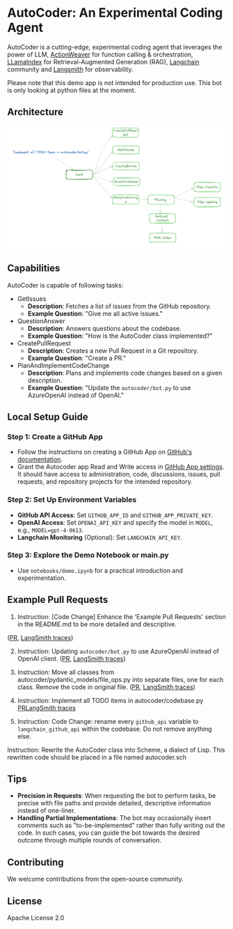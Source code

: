 # AutoCoder: An Experimental Coding Agent

AutoCoder is a cutting-edge, experimental coding agent that leverages the power of LLM, [ActionWeaver](https://github.com/TengHu/ActionWeaver) for function calling & orchestration, [LLamaIndex](https://www.llamaindex.ai/) for Retrieval-Augmented Generation (RAG), [Langchain](https://www.langchain.com/) community and [Langsmith](https://www.langchain.com/langsmith) for observability.

Please note that this demo app is not intended for production use. This bot is only looking at python files at the moment.

## Architecture 
![graph](docs/figures/workflow.png)

## Capabilities
AutoCoder is capable of following tasks:
-  GetIssues
    - **Description**: Fetches a list of issues from the GitHub repository.
    - **Example Question**: "Give me all active issues."
- QuestionAnswer
    - **Description**: Answers questions about the codebase.
    - **Example Question**: "How is the AutoCoder class implemented?"
- CreatePullRequest
    - **Description**: Creates a new Pull Request in a Git repository.
    - **Example Question**: "Create a PR."
- PlanAndImplementCodeChange
    - **Description**: Plans and implements code changes based on a given description.
    - **Example Question**: "Update the `autocoder/bot.py` to use AzureOpenAI instead of OpenAI."

## Local Setup Guide

### Step 1: Create a GitHub App
- Follow the instructions on creating a GitHub App on [GitHub's documentation](https://docs.github.com/en/apps/creating-github-apps/about-creating-github-apps/about-creating-github-apps#building-a-github-app).
- Grant the Autocoder app Read and Write access in [GitHub App settings](https://github.com/settings/installations). It should have access to administration, code, discussions, issues, pull requests, and repository projects for the intended repository.

### Step 2: Set Up Environment Variables
- **GitHub API Access**: Set `GITHUB_APP_ID` and `GITHUB_APP_PRIVATE_KEY`.
- **OpenAI Access**: Set `OPENAI_API_KEY` and specify the model in `MODEL`, e.g., `MODEL=gpt-4-0613`.
- **Langchain Monitoring** (Optional): Set `LANGCHAIN_API_KEY`.

### Step 3: Explore the Demo Notebook or main.py
- Use `notebooks/demo.ipynb` for a practical introduction and experimentation.

## Example Pull Requests

1. Instruction: [Code Change] Enhance the 'Example Pull Requests' section in the README.md to be more detailed and descriptive. 

([PR](https://github.com/TengHu/AutoCoder/pull/77), [LangSmith traces](https://smith.langchain.com/public/11db987a-70c6-4f96-97b6-77db702e67d0/r))

2. Instruction: Updating `autocoder/bot.py` to use AzureOpenAI instead of OpenAI client. ([PR](https://github.com/TengHu/AutoCoder/pull/81), [LangSmith traces](https://smith.langchain.com/o/2a666482-a835-4718-9413-7991c7a8fbdf/projects/p/080603e5-0dba-4e2b-ab57-bd6707f355f2?timeModel=%7B%22duration%22%3A%227d%22%7D&tab=0&runtab=0&peek=1c3f8247-bc5f-4626-93c9-a1e7b776006c))

3. Instruction: 
Move all classes from autocoder/pydantic_models/file_ops.py into separate files, one for each class. Remove the code in original file.
([PR](https://github.com/TengHu/AutoCoder/pull/85),  [LangSmith traces](https://smith.langchain.com/o/2a666482-a835-4718-9413-7991c7a8fbdf/projects/p/080603e5-0dba-4e2b-ab57-bd6707f355f2?timeModel=%7B%22duration%22%3A%227d%22%7D&tab=0&runtab=0&peek=fecc131a-0a95-49a2-9ec3-b8bc503efe40))

5. Instruction: 
Implement all TODO items in autocoder/codebase.py
[PR](https://github.com/TengHu/AutoCoder/pull/89)[LangSmith traces](https://smith.langchain.com/o/2a666482-a835-4718-9413-7991c7a8fbdf/projects/p/080603e5-0dba-4e2b-ab57-bd6707f355f2?timeModel=%7B%22duration%22%3A%227d%22%7D&peek=87292036-4ed2-4a65-9232-aa9553f5555f)


6. Instruction:
Code Change: rename every `github_api` variable to `langchain_github_api` within the codebase. Do not remove anything else.


Instruction: Rewrite the AutoCoder class into Scheme, a dialect of Lisp. This rewritten code should be placed in a file named autocoder.sch



## Tips

- **Precision in Requests**: When requesting the bot to perform tasks, be precise with file paths and provide detailed, descriptive information instead of one-liner.
- **Handling Partial Implementations**: The bot may occasionally insert comments such as "to-be-implemented" rather than fully writing out the code. In such cases, you can guide the bot towards the desired outcome through multiple rounds of conversation.


## Contributing
We welcome contributions from the open-source community.

## License
Apache License 2.0




